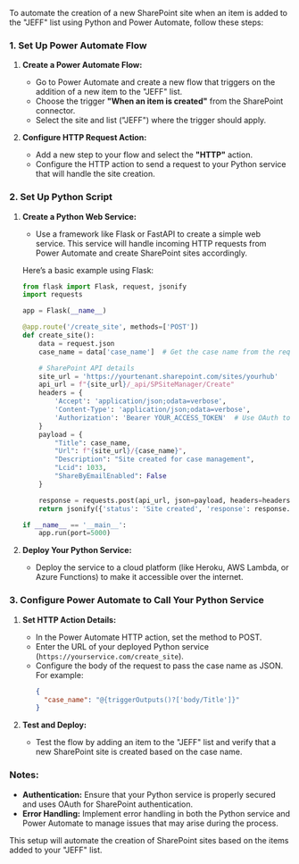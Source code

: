 To automate the creation of a new SharePoint site when an item is added to the "JEFF" list using Python and Power Automate, follow these steps:

### 1. **Set Up Power Automate Flow**

1. **Create a Power Automate Flow:**
   - Go to Power Automate and create a new flow that triggers on the addition of a new item to the "JEFF" list.
   - Choose the trigger **"When an item is created"** from the SharePoint connector.
   - Select the site and list ("JEFF") where the trigger should apply.

2. **Configure HTTP Request Action:**
   - Add a new step to your flow and select the **"HTTP"** action.
   - Configure the HTTP action to send a request to your Python service that will handle the site creation.

### 2. **Set Up Python Script**

1. **Create a Python Web Service:**
   - Use a framework like Flask or FastAPI to create a simple web service. This service will handle incoming HTTP requests from Power Automate and create SharePoint sites accordingly.
   
   Here’s a basic example using Flask:

   ```python
   from flask import Flask, request, jsonify
   import requests

   app = Flask(__name__)

   @app.route('/create_site', methods=['POST'])
   def create_site():
       data = request.json
       case_name = data['case_name']  # Get the case name from the request

       # SharePoint API details
       site_url = 'https://yourtenant.sharepoint.com/sites/yourhub'
       api_url = f"{site_url}/_api/SPSiteManager/Create"
       headers = {
           'Accept': 'application/json;odata=verbose',
           'Content-Type': 'application/json;odata=verbose',
           'Authorization': 'Bearer YOUR_ACCESS_TOKEN'  # Use OAuth token here
       }
       payload = {
           "Title": case_name,
           "Url": f"{site_url}/{case_name}",
           "Description": "Site created for case management",
           "Lcid": 1033,
           "ShareByEmailEnabled": False
       }

       response = requests.post(api_url, json=payload, headers=headers)
       return jsonify({'status': 'Site created', 'response': response.json()}), response.status_code

   if __name__ == '__main__':
       app.run(port=5000)
   ```

2. **Deploy Your Python Service:**
   - Deploy the service to a cloud platform (like Heroku, AWS Lambda, or Azure Functions) to make it accessible over the internet.

### 3. **Configure Power Automate to Call Your Python Service**

1. **Set HTTP Action Details:**
   - In the Power Automate HTTP action, set the method to POST.
   - Enter the URL of your deployed Python service (`https://yourservice.com/create_site`).
   - Configure the body of the request to pass the case name as JSON. For example:
     ```json
     {
       "case_name": "@{triggerOutputs()?['body/Title']}"
     }
     ```

2. **Test and Deploy:**
   - Test the flow by adding an item to the "JEFF" list and verify that a new SharePoint site is created based on the case name.

### Notes:
- **Authentication:** Ensure that your Python service is properly secured and uses OAuth for SharePoint authentication.
- **Error Handling:** Implement error handling in both the Python service and Power Automate to manage issues that may arise during the process.

This setup will automate the creation of SharePoint sites based on the items added to your "JEFF" list.